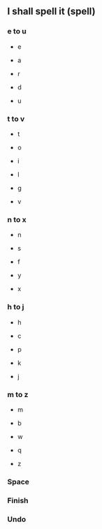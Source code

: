 ## I shall spell it (spell)<meta data-onselect-continue-in-branch data-onselect-continue-concat>

### e to u

- e

- a

- r

- d

- u


### t to v 


- t 

- o

- i

- l

- g

- v


### n to x


- n

- s

- f

- y

- x

### h to j


- h

- c

- p

- k

- j

### m to z


- m

- b

- w

- q

- z

### Space <meta data-spell-letter=" ">

### Finish <meta data-spell-finish>

### Undo <meta data-spell-delchar>
